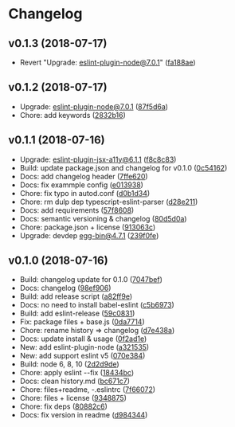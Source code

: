 # Changelog

## v0.1.3 (2018-07-17)

* Revert "Upgrade: eslint-plugin-node@7.0.1" ([fa188ae](https://github.com/Aladdin-ADD/eslint-config-egg/commit/fa188aebe660a04063c27a53e807598095e684d3))

## v0.1.2 (2018-07-17)

* Upgrade: eslint-plugin-node@7.0.1 ([87f5d6a](https://github.com/Aladdin-ADD/eslint-config-egg/commit/87f5d6a54a0ff9ad1169ae906e9781398abf57e1))
* Chore: add keywords ([2832b16](https://github.com/Aladdin-ADD/eslint-config-egg/commit/2832b16f9f502dfc31982d1289b75f4b2960618b))

## v0.1.1 (2018-07-16)

* Upgrade: eslint-plugin-jsx-a11y@6.1.1 ([f8c8c83](https://github.com/Aladdin-ADD/eslint-config-egg/commit/f8c8c8361b42804a54ff80252c1b1732987f57f6))
* Build: update package.json and changelog for v0.1.0 ([0c54162](https://github.com/Aladdin-ADD/eslint-config-egg/commit/0c54162154b7350b27edaef487826b8be355c4b8))
* Docs: add changelog header ([7ffe620](https://github.com/Aladdin-ADD/eslint-config-egg/commit/7ffe620b7053b3e7e6891a63fed35398ffc91ed4))
* Docs: fix exammple config ([e013938](https://github.com/Aladdin-ADD/eslint-config-egg/commit/e0139380f7923fbd7da8f0d209242622828a1510))
* Chore: fix typo in autod.conf ([d0b1d34](https://github.com/Aladdin-ADD/eslint-config-egg/commit/d0b1d34d475f2e54e20b74cea51ec2c6eeb0c91e))
* Chore: rm dulp dep typescript-eslint-parser ([d28e211](https://github.com/Aladdin-ADD/eslint-config-egg/commit/d28e211587cb828b60179e8c752763211f2747de))
* Docs: add requirements ([57f8608](https://github.com/Aladdin-ADD/eslint-config-egg/commit/57f86087e0355b369788f5d2d0392de5b1676f36))
* Docs: semantic versioning & changelog ([80d5d0a](https://github.com/Aladdin-ADD/eslint-config-egg/commit/80d5d0afb61ac36091575b270337909a9b5cf14a))
* Chore: package.json + license ([913063c](https://github.com/Aladdin-ADD/eslint-config-egg/commit/913063c356296f82954f6e4819edfc58ffc4724c))
* Upgrade: devdep egg-bin@4.7.1 ([239f0fe](https://github.com/Aladdin-ADD/eslint-config-egg/commit/239f0fe91d44f5be59c928bc4f9c6c536d2c6039))

## v0.1.0 (2018-07-16)

* Build: changelog update for 0.1.0 ([7047bef](https://github.com/Aladdin-ADD/eslint-config-egg/commit/7047bef8b6319a6451a0df756d3de2b756d83615))
* Docs: changelog ([98ef906](https://github.com/Aladdin-ADD/eslint-config-egg/commit/98ef9062af0da3cbd77adc4d2ca6eb5395daf751))
* Build: add release script ([a82ff9e](https://github.com/Aladdin-ADD/eslint-config-egg/commit/a82ff9ecd874d6eda9c352be59c9d9c5aaa6f044))
* Docs: no need to install babel-eslint ([c5b6973](https://github.com/Aladdin-ADD/eslint-config-egg/commit/c5b697386dc3f9cfd13111ff53623a4d58b2fc5d))
* Build: add eslint-release ([59c0831](https://github.com/Aladdin-ADD/eslint-config-egg/commit/59c083181805988e8960429f28e55e1d35795587))
* Fix: package files + base.js ([0da7714](https://github.com/Aladdin-ADD/eslint-config-egg/commit/0da77149e4aa9c16f7680212f41984e428968900))
* Chore: rename history => changelog ([d7e438a](https://github.com/Aladdin-ADD/eslint-config-egg/commit/d7e438abf449eac5b072632fce428061f4c47180))
* Docs: update install & usage ([0f2ad1e](https://github.com/Aladdin-ADD/eslint-config-egg/commit/0f2ad1e0dea9b713f2e9a2a9eef5a623f6149c57))
* New: add eslint-plugin-node ([a321535](https://github.com/Aladdin-ADD/eslint-config-egg/commit/a3215355779af112b482b90fec30af403e41a2fa))
* New: add support eslint v5 ([070e384](https://github.com/Aladdin-ADD/eslint-config-egg/commit/070e384c3790b879a3f88bf9cc7b00e15d7a5894))
* Build: node 6, 8, 10 ([2d2d9de](https://github.com/Aladdin-ADD/eslint-config-egg/commit/2d2d9de322f68f4b9e62c318ee1a59cea18160d2))
* Chore: apply eslint --fix ([18434bc](https://github.com/Aladdin-ADD/eslint-config-egg/commit/18434bc09e7257a3ea1a20e4886e91f6e430e6aa))
* Docs: clean history.md ([bc671c7](https://github.com/Aladdin-ADD/eslint-config-egg/commit/bc671c74193eb8f732775ae5e86f1a4d0e7520c3))
* Chore: files+readme, -.eslintrc ([7f66072](https://github.com/Aladdin-ADD/eslint-config-egg/commit/7f66072b880475c33c60957db93acd451b907939))
* Chore: files + license ([9348875](https://github.com/Aladdin-ADD/eslint-config-egg/commit/9348875defd6e4c7ce593ea7657e38b576613691))
* Chore: fix deps ([80882c6](https://github.com/Aladdin-ADD/eslint-config-egg/commit/80882c632834c8664e9ad3c8eea5155065736df4))
* Docs: fix version in readme ([d984344](https://github.com/Aladdin-ADD/eslint-config-egg/commit/d984344da99fa1ce245adbfe0dbd3492d0735cda))

